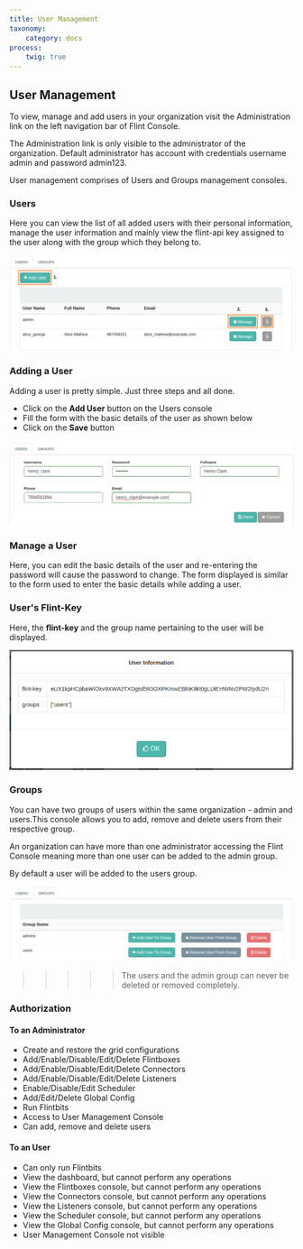 ```yaml
---
title: User Management
taxonomy:
    category: docs
process:
	twig: true
---
```

## User Management

To view, manage and add users in your organization visit the Administration link on the left navigation bar of Flint Console.

The Administration link is only visible to the administrator of the organization. Default administrator has account with credentials username admin and password admin123.

User management comprises of Users and Groups management consoles.



### Users

Here you can view the list of all added users with their personal information, manage the user information and mainly view the flint-api key assigned to the user along with the group which they belong to.

![user](user.png)

### Adding a User

Adding a user is pretty simple. Just three steps and all done.

* Click on the **Add User** button on the Users console
* Fill the form with the basic details of the user as shown below
* Click on the **Save** button

![add-user](add-user.png)

### Manage a User

Here, you can edit the basic details of the user and re-entering the password will cause the password to change. The form displayed is similar to the form used to enter the basic details while adding a user.

### User's Flint-Key

Here, the **flint-key** and the group name pertaining to the user will be displayed.

![user-info](user-info.png)

### Groups

You can have two groups of users within the same organization - admin and users.This console allows you to add, remove and delete users from their respective group.

An organization can have more than one administrator accessing the Flint Console meaning more than one user can be added to the admin group.

By default a user will be added to the users group.

![user-groups](user-groups.png)


>>>>> The users and the admin group can never be deleted or removed completely.

### Authorization

#### To an Administrator

* Create and restore the grid configurations
* Add/Enable/Disable/Edit/Delete Flintboxes
* Add/Enable/Disable/Edit/Delete Connectors
* Add/Enable/Disable/Edit/Delete Listeners
* Enable/Disable/Edit Scheduler
* Add/Edit/Delete Global Config
* Run Flintbits
* Access to User Management Console
* Can add, remove and delete users


#### To an User

* Can only run Flintbits
* View the dashboard, but cannot perform any operations
* View the Flintboxes console, but cannot perform any operations
* View the Connectors console, but cannot perform any operations
* View the Listeners console, but cannot perform any operations
* View the Scheduler console, but cannot perform any operations
* View the Global Config console, but cannot perform any operations
* User Management Console not visible
